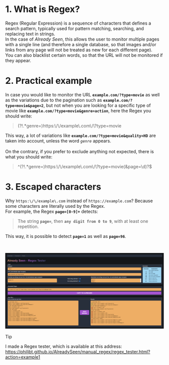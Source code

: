 # 1. What is Regex?

Regex (Regular Expression) is a sequence of characters that defines a search pattern, typically used for pattern matching, searching, and replacing text in strings.\
In the case of _Already Seen_, this allows the user to monitor multiple pages with a single line (and therefore a single database, so that images and/or links from any page will not be treated as new for each different page).\
You can also blacklist certain words, so that the URL will not be monitored if they appear.

# 2. Practical example

In case you would like to monitor the URL **`example.com/?type=movie`** as well as the variations due to the pagination such as **`example.com/?type=movie&page=2`**, but not when you are looking for a specific type of movie like **`example.com/?type=movie&genre=action`**, here the Regex you should write:

> <!---->(?!.*genre=)https:\/\/example\.com\/\?type=movie

This way, a lot of variations like **`example.com/?type=movie&quality=HD`** are taken into account, unless the word *`genre`* appears.
<br/><br/>
On the contrary, if you prefer to exclude anything not expected, there is what you should write:

> <!---->^(?!.*genre=)https:\/\/example\.com\/\?type=movie(&page=\d)?$

# 3. Escaped characters

Why `https:\/\/example\.com` instead of `https://example.com`? Because some characters are literally used by the Regex.\
For example, the Regex **`page=[0-9]+`** detects:

> The string **`page=`**,
> then **`any digit from 0 to 9`**,
> with at least one repetition.

This way, it is possible to detect **`page=1`** as well as **`page=96`**.

<br/>

![regextester](../res/screen_tester.png)

> [!TIP]
> I made a Regex tester, which is available at this address: https://philjbt.github.io/AlreadySeen/manual_regex/regex_tester.html?action=example1